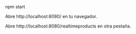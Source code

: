npm start

Abre http://localhost:8080/ en tu navegador.

Abre http://localhost:8080/realtimeproducts en otra pestaña.